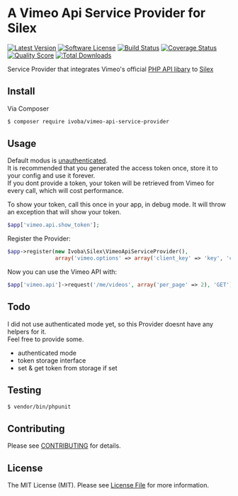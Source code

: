 # A Vimeo Api Service Provider for Silex

[![Latest Version](https://img.shields.io/github/release/ivoba/vimeo-api-service-provider.svg?style=flat-square)](https://github.com/ivoba/vimeo-api-service-provider/releases)
[![Software License](https://img.shields.io/badge/license-MIT-brightgreen.svg?style=flat-square)](LICENSE.md)
[![Build Status](https://img.shields.io/travis/ivoba/vimeo-api-service-provider/master.svg?style=flat-square)](https://travis-ci.org/ivoba/vimeo-api-service-provider)
[![Coverage Status](https://img.shields.io/scrutinizer/coverage/g/ivoba/vimeo-api-service-provider.svg?style=flat-square)](https://scrutinizer-ci.com/g/ivoba/vimeo-api-service-provider/code-structure)
[![Quality Score](https://img.shields.io/scrutinizer/g/ivoba/vimeo-api-service-provider.svg?style=flat-square)](https://scrutinizer-ci.com/g/ivoba/vimeo-api-service-provider)
[![Total Downloads](https://img.shields.io/packagist/dt/ivoba/vimeo-api-service-provider.svg?style=flat-square)](https://packagist.org/packages/ivoba/vimeo-api-service-provider)

Service Provider that integrates Vimeo's official [PHP API libary](https://github.com/vimeo/vimeo.php) to [Silex](http://silex.sensiolabs.org)

## Install

Via Composer

``` bash
$ composer require ivoba/vimeo-api-service-provider
```

## Usage

Default modus is [unauthenticated](https://github.com/vimeo/vimeo.php#unauthenticated).  
It is recommended that you generated the access token once, store it to your config and use it forever.  
If you dont provide a token, your token will be retrieved from Vimeo for every call, which will cost performance.  

To show your token, call this once in your app, in debug mode. It will throw an exception that will show your token.

``` php
$app['vimeo.api.show_token'];
```

Register the Provider:
``` php
$app->register(new Ivoba\Silex\VimeoApiServiceProvider(), 
               array('vimeo.options' => array('client_key' => 'key', 'client_secret' => 'secret', 'access_token' => 'your_token')));
```

Now you can use the Vimeo API with:

``` php
$app['vimeo.api']->request('/me/videos', array('per_page' => 2), 'GET');
```

## Todo
I did not use authenticated mode yet, so this Provider doesnt have any helpers for it.  
Feel free to provide some.  

- authenticated mode
- token storage interface
- set & get token from storage if set

## Testing

``` bash
$ vendor/bin/phpunit
```

## Contributing

Please see [CONTRIBUTING](CONTRIBUTING.md) for details.


## License

The MIT License (MIT). Please see [License File](LICENSE.md) for more information.
